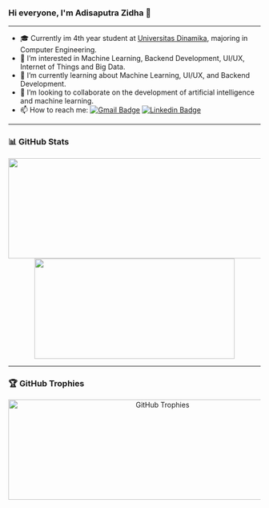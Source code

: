 ### Hi everyone, I'm Adisaputra Zidha 👋

---

- 🎓 Currently im 4th year student at [Universitas Dinamika](https://dinamika.ac.id), majoring in Computer Engineering.
- 👀 I’m interested in Machine Learning, Backend Development, UI/UX, Internet of Things and Big Data.
- 🌱 I’m currently learning about Machine Learning, UI/UX, and Backend Development.
- 👯 I’m looking to collaborate on the development of artificial intelligence and machine learning.
- 📫 How to reach me: 
  [![Gmail Badge](https://img.shields.io/badge/-Email-c14438?style=flat&logo=Gmail&logoColor=white&link=mailto:hi.zidha@gmail.com)](mailto:hi.zidha@gmail.com)
  [![Linkedin Badge](https://img.shields.io/badge/-LinkedIn-0072b1?style=flat&logo=Linkedin&logoColor=white&link=https://www.linkedin.com/in/adisaputrazidha/)](https://www.linkedin.com/in/adisaputrazidha/)

---

### 📊 GitHub Stats
<p align="center">
  <img width="600" height="200" src="https://github-readme-stats.vercel.app/api?username=hizidha&show_icons=true&theme=vision-friendly-dark">
  <img width="400" height="200" src="https://github-readme-stats.vercel.app/api/top-langs/?username=hizidha&size_weight=0.0005&count_weight=0.3&layout=compact&theme=vision-friendly-dark">
</p>

---

### 🏆 GitHub Trophies
<div align="center">
  <img width="600" height="200" src="https://github-trophies.vercel.app/?username=hizidha" alt="GitHub Trophies">
</div>

<div id="header" align="center">
  <img src="https://komarev.com/ghpvc/?username=hizidha&style=for-the-badge&color=orange" alt=""/>
</div>

